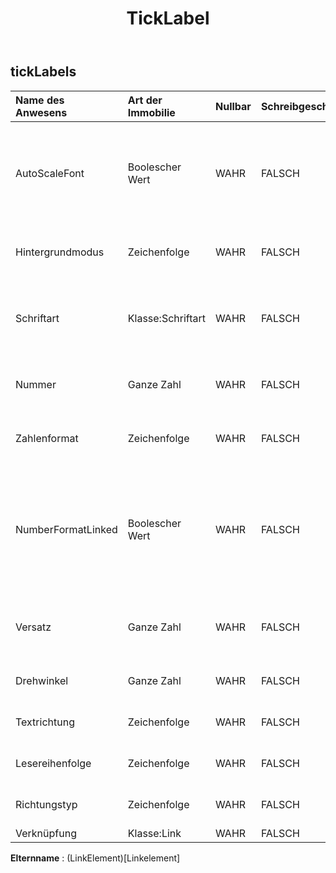 ﻿---
title: TickLabel
second_title: Aspose.Cells Cloud Documen
type: docs
url: /de/specification/model/ticklabels/
description: "Aspose.Cells Cloud-Modellspezifikation: TickLabels. Bearbeiten Sie mühelos Excel und andere Tabellenkalkulationsdokumente mit Funktionen wie Öffnen, Generieren, Bearbeiten, Teilen, Zusammenführen, Vergleichen und Konvertieren"
weight: 50
---
## **tickLabels**

 

| Name des Anwesens| Art der Immobilie| Nullbar| Schreibgeschützt| Standardwert| Beschreibung|
|:- |:- |:- |:- |:- |:- |
| AutoScaleFont| Boolescher Wert| WAHR| FALSCH|| True, wenn der Text im Objekt die Schriftgröße ändert, wenn sich die Objektgröße ändert. Der Standardwert ist True.|
| Hintergrundmodus| Zeichenfolge| WAHR| FALSCH|| Ruft den Anzeigemodus des Hintergrunds ab und legt diesen fest|
| Schriftart| Klasse:Schriftart| WAHR| FALSCH|| Gibt ein Objekt zurück, das die Schriftart des angegebenen TickLabels-Objekts darstellt.|
| Nummer| Ganze Zahl| WAHR| FALSCH|| Stellt die Formatnummer für das TickLabels-Objekt dar.|
| Zahlenformat| Zeichenfolge| WAHR| FALSCH|| Stellt die Formatzeichenfolge für das TickLabels-Objekt dar.|
| NumberFormatLinked| Boolescher Wert| WAHR| FALSCH|| True, wenn das Zahlenformat mit den Zellen verknüpft ist (so dass sich das Zahlenformat in den Beschriftungen ändert, wenn es sich in den Zellen ändert).|
| Versatz| Ganze Zahl| WAHR| FALSCH|| Ruft den Abstand der Beschriftungen von der Achse ab und legt diesen fest.|
| Drehwinkel| Ganze Zahl| WAHR| FALSCH|| Stellt den Textdrehwinkel im Uhrzeigersinn dar.|
| Textrichtung| Zeichenfolge| WAHR| FALSCH|| Stellt die Lesereihenfolge des Textes dar.|
| Lesereihenfolge| Zeichenfolge| WAHR| FALSCH|| Stellt die Lesereihenfolge des Textes dar.|
| Richtungstyp| Zeichenfolge| WAHR| FALSCH|| Ruft die Textrichtung ab und legt sie fest.|
| Verknüpfung| Klasse:Link| WAHR| FALSCH|||

**Elternname** : (LinkElement)[Linkelement]